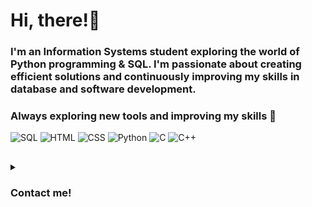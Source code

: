 # Hi, there!🎀
### I'm an Information Systems student exploring the world of Python programming & SQL. I'm passionate about creating efficient solutions and continuously improving my skills in database and software development.

### Always exploring new tools and improving my skills 🚀

![SQL](https://img.shields.io/badge/SQL-F7C6D9?style=for-the-badge&logo=sqlite&logoColor=white)
![HTML](https://img.shields.io/badge/HTML-F7C6D9?style=for-the-badge&logo=html5&logoColor=white)
![CSS](https://img.shields.io/badge/CSS-F7C6D9?style=for-the-badge&logo=html5&logoColor=white)
![Python](https://img.shields.io/badge/Python-F7C6D9?style=for-the-badge&logo=python&logoColor=white)
![C](https://img.shields.io/badge/C-F7C6D9?style=for-the-badge&logo=C&logoColor=white)
![C++](https://img.shields.io/badge/C-F7C6D9?style=for-the-badge&logo=cpp&logoColor=white)

## 

<details>
  <summary> <h3>Contact me! </h3> </summary>

  <br>

  <a href="mailto:lauraoliveira.amante@gmail.com">
    <img src="https://img.shields.io/badge/Gmail-D14836?style=for-the-badge&logo=gmail&logoColor=white"/>
  </a>

  <a href="https://www.linkedin.com/in/laura-amante/">
    <img src="https://img.shields.io/badge/LinkedIn-0A66C2?style=for-the-badge&logo=linkedin&logoColor=white"/>
  </a>
  
  </a>

</details>
